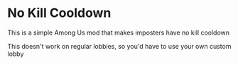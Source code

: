 # No Kill Cooldown

This is a simple Among Us mod that makes imposters have no kill cooldown

This doesn't work on regular lobbies, so you'd have to use your own custom lobby
